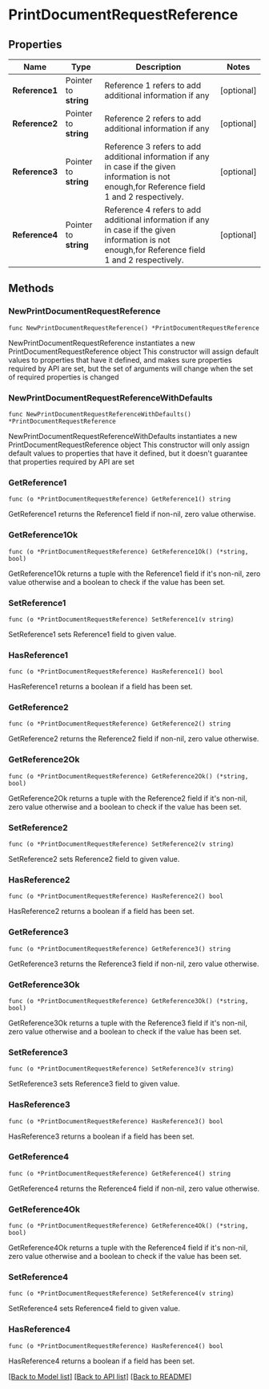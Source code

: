 # PrintDocumentRequestReference

## Properties

Name | Type | Description | Notes
------------ | ------------- | ------------- | -------------
**Reference1** | Pointer to **string** | Reference 1 refers to add additional information if any  | [optional] 
**Reference2** | Pointer to **string** | Reference 2 refers to add additional information if any | [optional] 
**Reference3** | Pointer to **string** | Reference 3 refers to add additional information if any in case if the given information is not enough,for Reference field 1 and 2 respectively. | [optional] 
**Reference4** | Pointer to **string** | Reference 4 refers to add additional information if any in case if the given information is not enough,for Reference field 1 and 2 respectively. | [optional] 

## Methods

### NewPrintDocumentRequestReference

`func NewPrintDocumentRequestReference() *PrintDocumentRequestReference`

NewPrintDocumentRequestReference instantiates a new PrintDocumentRequestReference object
This constructor will assign default values to properties that have it defined,
and makes sure properties required by API are set, but the set of arguments
will change when the set of required properties is changed

### NewPrintDocumentRequestReferenceWithDefaults

`func NewPrintDocumentRequestReferenceWithDefaults() *PrintDocumentRequestReference`

NewPrintDocumentRequestReferenceWithDefaults instantiates a new PrintDocumentRequestReference object
This constructor will only assign default values to properties that have it defined,
but it doesn't guarantee that properties required by API are set

### GetReference1

`func (o *PrintDocumentRequestReference) GetReference1() string`

GetReference1 returns the Reference1 field if non-nil, zero value otherwise.

### GetReference1Ok

`func (o *PrintDocumentRequestReference) GetReference1Ok() (*string, bool)`

GetReference1Ok returns a tuple with the Reference1 field if it's non-nil, zero value otherwise
and a boolean to check if the value has been set.

### SetReference1

`func (o *PrintDocumentRequestReference) SetReference1(v string)`

SetReference1 sets Reference1 field to given value.

### HasReference1

`func (o *PrintDocumentRequestReference) HasReference1() bool`

HasReference1 returns a boolean if a field has been set.

### GetReference2

`func (o *PrintDocumentRequestReference) GetReference2() string`

GetReference2 returns the Reference2 field if non-nil, zero value otherwise.

### GetReference2Ok

`func (o *PrintDocumentRequestReference) GetReference2Ok() (*string, bool)`

GetReference2Ok returns a tuple with the Reference2 field if it's non-nil, zero value otherwise
and a boolean to check if the value has been set.

### SetReference2

`func (o *PrintDocumentRequestReference) SetReference2(v string)`

SetReference2 sets Reference2 field to given value.

### HasReference2

`func (o *PrintDocumentRequestReference) HasReference2() bool`

HasReference2 returns a boolean if a field has been set.

### GetReference3

`func (o *PrintDocumentRequestReference) GetReference3() string`

GetReference3 returns the Reference3 field if non-nil, zero value otherwise.

### GetReference3Ok

`func (o *PrintDocumentRequestReference) GetReference3Ok() (*string, bool)`

GetReference3Ok returns a tuple with the Reference3 field if it's non-nil, zero value otherwise
and a boolean to check if the value has been set.

### SetReference3

`func (o *PrintDocumentRequestReference) SetReference3(v string)`

SetReference3 sets Reference3 field to given value.

### HasReference3

`func (o *PrintDocumentRequestReference) HasReference3() bool`

HasReference3 returns a boolean if a field has been set.

### GetReference4

`func (o *PrintDocumentRequestReference) GetReference4() string`

GetReference4 returns the Reference4 field if non-nil, zero value otherwise.

### GetReference4Ok

`func (o *PrintDocumentRequestReference) GetReference4Ok() (*string, bool)`

GetReference4Ok returns a tuple with the Reference4 field if it's non-nil, zero value otherwise
and a boolean to check if the value has been set.

### SetReference4

`func (o *PrintDocumentRequestReference) SetReference4(v string)`

SetReference4 sets Reference4 field to given value.

### HasReference4

`func (o *PrintDocumentRequestReference) HasReference4() bool`

HasReference4 returns a boolean if a field has been set.


[[Back to Model list]](../README.md#documentation-for-models) [[Back to API list]](../README.md#documentation-for-api-endpoints) [[Back to README]](../README.md)


